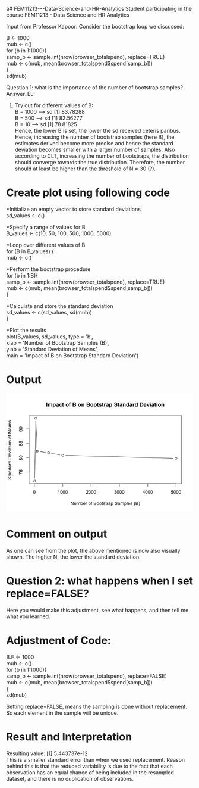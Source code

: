 a# FEM11213---Data-Science-and-HR-Analytics
Student participating in the course FEM11213 - Data Science and HR Analytics

Input from Professor Kapoor: 
Consider the bootstrap loop we discussed:   



  B <- 1000  
  mub <- c()  
  for (b in 1:1000){  
    samp_b <- sample.int(nrow(browser_totalspend), replace=TRUE)  
    mub <- c(mub, mean(browser_totalspend$spend[samp_b]))  
  }  
  sd(mub)  

Question 1: what is the importance of the number of bootstrap samples?   
Answer_EL:  
1. Try out for different values of B:  
B = 1000 --> sd [1] 83.78288  
B = 500 --> sd [1] 82.56277  
B = 10 --> sd [1] 78.81825  
Hence, the lower B is set, the lower the sd received ceteris paribus. Hence, increasing the number of bootstrap samples (here B), the estimates derived become more precise and hence the standard deviation becomes smaller with a larger number of samples.
Also according to CLT, increasing the number of bootstraps, the distribution should converge towards the true distribution. Therefore, the number should at least be higher than the threshold of N = 30 (?).

# Create plot using following code

*Initialize an empty vector to store standard deviations  
sd_values <- c()  

*Specify a range of values for B  
B_values <- c(10, 50, 100, 500, 1000, 5000)  

*Loop over different values of B  
for (B in B_values) {  
  mub <- c()  
  
*Perform the bootstrap procedure  
  for (b in 1:B){  
    samp_b <- sample.int(nrow(browser_totalspend), replace=TRUE)  
    mub <- c(mub, mean(browser_totalspend$spend[samp_b]))  
  }  
  
*Calculate and store the standard deviation  
  sd_values <- c(sd_values, sd(mub))  
}  

*Plot the results  
plot(B_values, sd_values, type = 'b',   
     xlab = 'Number of Bootstrap Samples (B)',   
     ylab = 'Standard Deviation of Means',  
     main = 'Impact of B on Bootstrap Standard Deviation')  

# Output

![Local Image](Rplot.png)  

# Comment on output
As one can see from the plot, the above mentioned is now also visually shown. The higher N, the lower the standard deviation.



# Question 2: what happens when I set replace=FALSE? 
Here you would make this adjustment, see what happens, and then tell me what you learned. 
# Adjustment of Code:  

B.F <- 1000  
mub <- c()  
for (b in 1:1000){  
  samp_b <- sample.int(nrow(browser_totalspend), replace=FALSE)  
  mub <- c(mub, mean(browser_totalspend$spend[samp_b]))  
}  
sd(mub)  

Setting replace=FALSE, means the sampling is done without replacement. So each element in the sample will be unique.   
# Result and Interpretation  

Resulting value: [1] 5.443737e-12  
This is a smaller standard error than when we used replacement. Reason behind this is that the reduced variability is due to the fact that each observation has an equal chance of being included in the resampled dataset, and there is no duplication of observations.  



